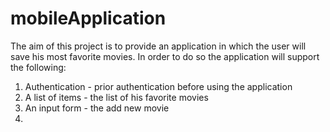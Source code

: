 # mobileApplication

The aim of this project is to provide an application in which the user will save his most favorite movies.
In order to do so the application will support the following:

1. Authentication - prior authentication before using the application
2. A list of items - the list of his favorite movies
3. An input form - the add new movie
4. 
